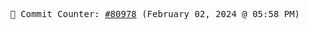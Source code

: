 <p align="center">
    <samp>
        📮 Commit Counter: <a href="https://github.com/Javascript-void0/Javascript-void0/commits/main">#80978</a> (February 02, 2024 @ 05:58 PM)
    </samp>
</p>